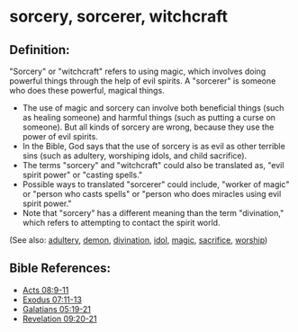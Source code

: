 # sorcery, sorcerer, witchcraft #

## Definition: ##

"Sorcery" or "witchcraft" refers to using magic, which involves doing powerful things through the help of evil spirits. A "sorcerer" is someone who does these powerful, magical things.

* The use of magic and sorcery can involve both beneficial things (such as healing someone) and harmful things (such as putting a curse on someone). But all kinds of sorcery are wrong, because they use the power of evil spirits.
* In the Bible, God says that the use of sorcery is as evil as other terrible sins (such as adultery, worshiping idols, and child sacrifice).
* The terms "sorcery" and "witchcraft" could also be translated as, "evil spirit power" or "casting spells."
* Possible ways to translated "sorcerer" could include, "worker of magic" or "person who casts spells" or "person who does miracles using evil spirit power."
* Note that "sorcery" has a different meaning than the term "divination," which refers to attempting to contact the spirit world. 

(See also: [adultery](../kt/adultery.md), [demon](../kt/demon.md), [divination](../other/divination.md), [idol](../other/idol.md), [magic](../other/magic.md), [sacrifice](../other/sacrifice.md), [worship](../kt/worship.md))

## Bible References: ##

* [Acts 08:9-11](en/tn/act/help/08/09)
* [Exodus 07:11-13](en/tn/exo/help/07/11)
* [Galatians 05:19-21](en/tn/gal/help/05/19)
* [Revelation 09:20-21](en/tn/rev/help/09/20)
